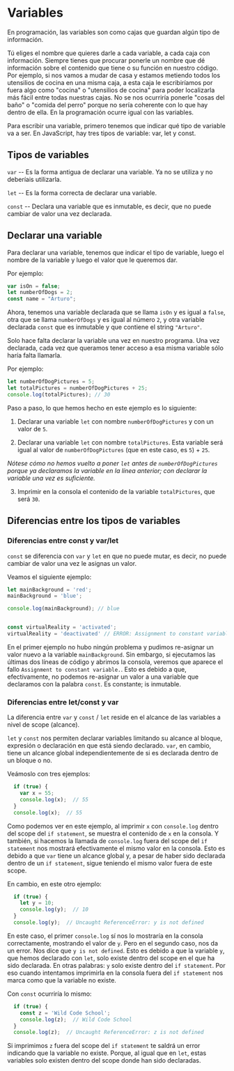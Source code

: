 # Variables

En programación, las variables son como cajas que guardan algún tipo de información.

Tú eliges el nombre que quieres darle a cada variable, a cada caja con información. Siempre tienes que procurar ponerle un nombre que dé información sobre el contenido que tiene o su función en nuestro código. Por ejemplo, si nos vamos a mudar de casa y estamos metiendo todos los utensilios de cocina en una misma caja, a esta caja le escribiríamos por fuera algo como "cocina" o "utensilios de cocina" para poder localizarla más fácil entre todas nuestras cajas. No se nos ocurriría ponerle "cosas del baño" o "comida del perro" porque no sería coherente con lo que hay dentro de ella. En la programación ocurre igual con las variables.

Para escribir una variable, primero tenemos que indicar qué tipo de variable va a ser. En JavaScript, hay tres tipos de variable: var, let y const.

## Tipos de variables
```var``` -- Es la forma antigua de declarar una variable. Ya no se utiliza y no deberíais utilizarla.

```let``` -- Es la forma correcta de declarar una variable.

```const``` -- Declara una variable que es inmutable, es decir, que no puede cambiar de valor una vez declarada.

## Declarar una variable

Para declarar una variable, tenemos que indicar el tipo de variable, luego el nombre de la variable y luego el valor que le queremos dar. 

Por ejemplo:
```javascript
var isOn = false;
let numberOfDogs = 2;
const name = "Arturo";
```

Ahora, tenemos una variable declarada que se llama ```isOn``` y es igual a ```false```, otra que se llama ```numberOfDogs``` y es igual al número ```2```, y otra variable declarada ```const``` que es inmutable y que contiene el string ```"Arturo"```.

Solo hace falta declarar la variable una vez en nuestro programa. Una vez declarada, cada vez que queramos tener acceso a esa misma variable sólo haría falta llamarla.

Por ejemplo:

```javascript
let numberOfDogPictures = 5;
let totalPictures = numberOfDogPictures + 25;
console.log(totalPictures); // 30
```

Paso a paso, lo que hemos hecho en este ejemplo es lo siguiente:

1. Declarar una variable ```let``` con nombre ```numberOfDogPictures``` y con un valor de ```5```.

2. Declarar una variable ```let``` con nombre ```totalPictures```. Esta variable será igual al valor de ```numberOfDogPictures``` (que en este caso, es ```5```) + ```25```. 

_Nótese cómo no hemos vuelto a poner ```let``` antes de ```numberOfDogPictures``` porque ya declaramos la variable en la línea anterior; con declarar la variable una vez es suficiente._

3. Imprimir en la consola el contenido de la variable ```totalPictures```, que será ```30```.

## Diferencias entre los tipos de variables

### Diferencias entre const y var/let

```const``` se diferencia con ```var``` y ```let``` en que no puede mutar, es decir, no puede cambiar de valor una vez le asignas un valor.

Veamos el siguiente ejemplo:

```javascript
let mainBackground = 'red';
mainBackground = 'blue';

console.log(mainBackground); // blue


const virtualReality = 'activated';
virtualReality = 'deactivated' // ERROR: Assignment to constant variable.
```

En el primer ejemplo no hubo ningún problema y pudimos re-asignar un valor nuevo a la variable ```mainBackground```. Sin embargo, si ejecutamos las últimas dos líneas de código y abrimos la consola, veremos que aparece el fallo ```Assignment to constant variable.```. Esto es debido a que, efectivamente, no podemos re-asignar un valor a una variable que declaramos con la palabra ```const```. Es constante; is inmutable.

### Diferencias entre let/const y var

La diferencia entre ```var``` y ```const``` / ```let``` reside en el alcance de las variables a nivel de scope (alcance).

```let``` y ```const``` nos permiten declarar variables limitando su alcance al bloque, expresión o declaración en que está siendo declarado. ```var```, en cambio, tiene un alcance global independientemente de si es declarada dentro de un bloque o no.

Veámoslo con tres ejemplos:

```javascript
  if (true) {
    var x = 55;
    console.log(x);  // 55
  }
  console.log(x);  // 55
```
Como podemos ver en este ejemplo, al imprimir ```x``` con ```console.log``` dentro del scope del ```if statement```, se muestra el contenido de ```x``` en la consola. Y también, si hacemos la llamada de ```console.log``` fuera del scope del ```if statement``` nos mostrará efectivamente el mismo valor en la consola. Esto es debido a que ```var``` tiene un alcance global y, a pesar de haber sido declarada dentro de un ```if statement```, sigue teniendo el mismo valor fuera de este scope.

En cambio, en este otro ejemplo:

```javascript
  if (true) {
    let y = 10;
    console.log(y);  // 10
  }
  console.log(y);  // Uncaught ReferenceError: y is not defined
```
En este caso, el primer ```console.log``` sí nos lo mostraría en la consola correctamente, mostrando el valor de ```y```. Pero en el segundo caso, nos da un error. Nos dice que ```y is not defined```. Esto es debido a que la variable ```y```, que hemos declarado con ```let```, solo existe dentro del scope en el que ha sido declarada. En otras palabras: ```y``` solo existe dentro del ```if statement```. Por eso cuando intentamos imprimirla en la consola fuera del ```if statement``` nos marca como que la variable no existe.

Con ```const``` ocurriría lo mismo:

```javascript
  if (true) {
    const z = 'Wild Code School';
    console.log(z);  // Wild Code School
  }
  console.log(z);  // Uncaught ReferenceError: z is not defined
```
Si imprimimos ```z``` fuera del scope del ```if statement``` te saldrá un error indicando que la variable no existe. Porque, al igual que en ```let```, estas variables solo existen dentro del scope donde han sido declaradas. 
